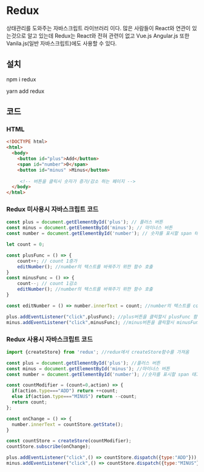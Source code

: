 # Redux

상태관리를 도와주는 자바스크립트 라이브러리 이다. 많은 사람들이 React와 연관이 있는것으로 알고 있는데 Redux는 React와 전혀 관련이 없고 Vue.js Angular.js 또한 Vanila.js(일반 자바스크립트)에도 사용할 수 있다.



## 설치

npm i redux

yarn add redux



## 코드

### HTML

``` html
<!DOCTYPE html>
<html>
  <body>
    <button id="plus">Add</button>
    <span id="number">0</span>
    <button id="minus" >Minus</button>
     
     <!-- 버튼을 클릭시 숫자가 증가/감소 하는 페이지 -->
  </body>
</html>

```

### Redux 미사용시 자바스크립트 코드 



``` javascript
const plus = document.getElementById('plus'); // 플러스 버튼
const minus = document.getElementById('minus'); // 마이너스 버튼
const number = document.getElementById('number'); // 숫자를 표시할 span 태그

let count = 0;

const plusFunc = () => {
    count++; // count 1증가
    editNumber(); //number의 텍스트를 바꿔주기 위한 함수 호출
}
const minusFunc = () => {
    count--; // count 1감소
    editNumber(); //number의 텍스트를 바꿔주기 위한 함수 호출
}

const editNumber = () => number.innerText = count; //number의 텍스트를 count로 바꿔줌

plus.addEventListener("click",plusFunc); //plus버튼을 클릭할시 plusFunc 함수 호출
minus.addEventListener("click",minusFunc); //minus버튼을 클릭할시 minusFunc 함수 호출

```

### Redux 사용시 자바스크립트 코드

``` javascript
import {createStore} from 'redux'; //redux에서 createStore함수를 가져옴

const plus = document.getElementById('plus'); //플러스 버튼
const minus = document.getElementById('minus'); //마이너스 버튼
const number = document.getElementById('number'); //숫자를 표시할 span 태그

const countModifier = (count=0,action) => {
  if(action.type==="ADD") return ++count;
  else if(action.type==="MINUS") return --count;
  return count;
};

const onChange = () => {
  number.innerText = countStore.getState();
}

const countStore = createStore(countModifier);
countStore.subscribe(onChange);

plus.addEventListener("click",() => countStore.dispatch({type:"ADD"})); 
minus.addEventListener("click",() => countStore.dispatch({type:"MINUS"}));

```

